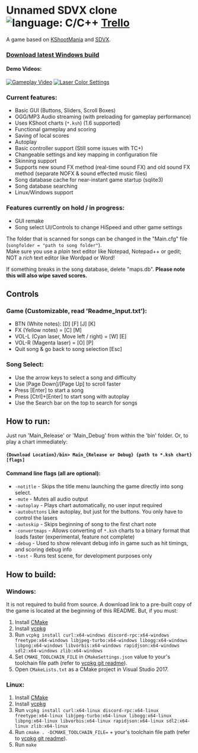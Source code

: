 # Unnamed SDVX clone ![language: C/C++](https://img.shields.io/badge/language-C%2FC%2B%2B-green.svg) [Trello](https://trello.com/b/d2o7AmP2/game-refactor)
A game based on [KShootMania](http://www.kshootmania.com/) and [SDVX](https://remywiki.com/What_is_SOUND_VOLTEX).

### [**Download latest Windows build**](https://drewol.me/Downloads/Game.zip)

#### Demo Videos:
[![Gameplay Video](http://img.youtube.com/vi/uMlAj9xfSEA/2.jpg)](https://youtu.be/uMlAj9xfSEA)
[![Laser Color Settings](http://img.youtube.com/vi/tJXVr1KdZsc/2.jpg)](https://youtu.be/tJXVr1KdZsc)

### Current features:
- Basic GUI (Buttons, Sliders, Scroll Boxes)
- OGG/MP3 Audio streaming (with preloading for gameplay performance)
- Uses KShoot charts (`*.ksh`) (1.6 supported)
- Functional gameplay and scoring
- Saving of local scores
- Autoplay
- Basic controller support (Still some issues with TC+)
- Changeable settings and key mapping in configuration file
- Skinning support
- Supports new sound FX method (real-time sound FX) and old sound FX method (separate NOFX & sound effected music files)
- Song database cache for near-instant game startup (sqlite3)
- Song database searching
- Linux/Windows support

### Features currently on hold / in progress:
- GUI remake
- Song select UI/Controls to change HiSpeed and other game settings

The folder that is scanned for songs can be changed in the "Main.cfg" file (`songfolder = "path to song folder"`).  
Make sure you use a *plain* text editor like Notepad, Notepad++ or gedit; NOT a *rich* text editor like Wordpad or Word!

If something breaks in the song database, delete "maps.db". **Please note this will also wipe saved scores.**

## Controls
### Game (Customizable, read 'Readme_Input.txt'):
- BTN (White notes): \[D\] \[F\] \[J\] \[K\]
- FX (Yellow notes) = \[C\] \[M\]
- VOL-L (Cyan laser, Move left / right) = \[W\] \[E\]
- VOL-R (Magenta laser) = \[O\] \[P\]
- Quit song & go back to song selection \[Esc\]

### Song Select:
- Use the arrow keys to select a song and difficulty
- Use \[Page Down\]/\[Page Up\] to scroll faster
- Press \[Enter\] to start a song
- Press \[Ctrl\]+\[Enter\] to start song with autoplay
- Use the Search bar on the top to search for songs

## How to run:
Just run 'Main_Release' or 'Main_Debug' from within the 'bin' folder. Or, to play a chart immediately:  
#### `{Download Location}/bin> Main_{Release or Debug} {path to *.ksh chart} [flags]`

#### Command line flags (all are optional):
- `-notitle` - Skips the title menu launching the game directly into song select.
- `-mute` - Mutes all audio output
- `-autoplay` - Plays chart automatically, no user input required
- `-autobuttons` Like autoplay, but just for the buttons. You only have to control the lasers
- `-autoskip` - Skips beginning of song to the first chart note
- `-convertmaps` - Allows converting of `*.ksh` charts to a binary format that loads faster (experimental, feature not complete)
- `-debug` - Used to show relevant debug info in game such as hit timings, and scoring debug info
- `-test` - Runs test scene, for development purposes only

## How to build:

### Windows:
It is not required to build from source. A download link to a pre-built copy of the game is located at the beginning of this README. But, if you must:
1. Install [CMake](https://cmake.org/download/)
2. Install [vcpkg](https://github.com/Microsoft/vcpkg)
3. Run `vcpkg install curl:x64-windows discord-rpc:x64-windows freetype:x64-windows libjpeg-turbo:x64-windows libogg:x64-windows libpng:x64-windows libvorbis:x64-windows rapidjson:x64-windows sdl2:x64-windows zlib:x64-windows`
4. Set `CMAKE_TOOLCHAIN_FILE` in `CMakeSettings.json` value to your's toolchain file path (refer to [vcpkg git readme](https://github.com/Microsoft/vcpkg#quick-start)).
5. Open `CMakeLists.txt` as a CMake project in Visual Studio 2017.

### Linux:
1. Install [CMake](https://cmake.org/download/)
2. Install [vcpkg](https://github.com/Microsoft/vcpkg)
3. Run `vcpkg install curl:x64-linux discord-rpc:x64-linux freetype:x64-linux libjpeg-turbo:x64-linux libogg:x64-linux libpng:x64-linux libvorbis:x64-linux rapidjson:x64-linux sdl2:x64-linux zlib:x64-linux`
4. Run `cmake . -DCMAKE_TOOLCHAIN_FILE=` + your's toolchain file path (refer to [vcpkg git readme](https://github.com/Microsoft/vcpkg#quick-start)).
5. Run `make`